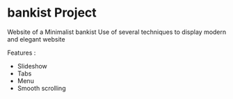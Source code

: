 # bankist Project

Website of a Minimalist bankist
Use of several techniques to display modern and elegant website

Features :

- Slideshow
- Tabs
- Menu
- Smooth scrolling
